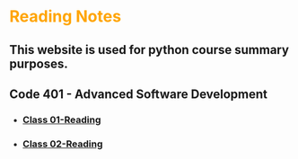 # **<span style="color:orange">Reading Notes</span>**
## This website is used for python course summary purposes.

## Code 401 - Advanced Software Development


* ### [Class 01-Reading](./Read%20_class01.md)
* ### [Class 02-Reading](./Read_class02.md)

